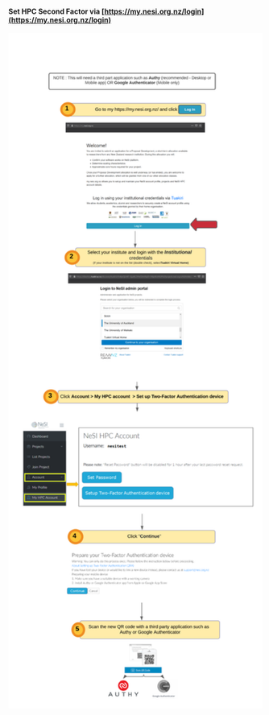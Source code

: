 #### Set HPC Second Factor via [https://my.nesi.org.nz/login](https://my.nesi.org.nz/login)
<img src="./img/new_Set2FA.png" alt="drawing" width="950"/>